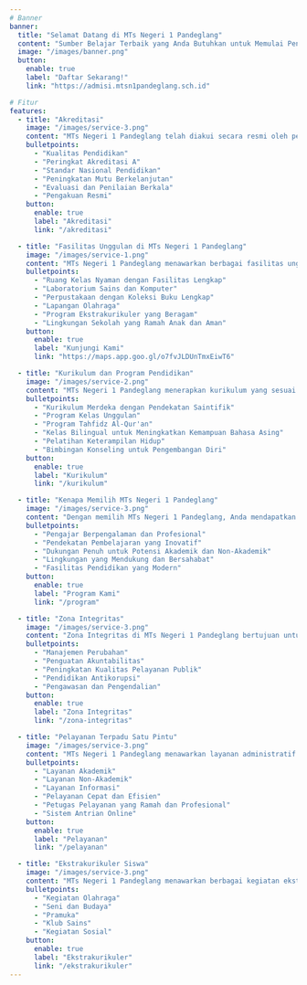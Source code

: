 ```yaml
---
# Banner
banner:
  title: "Selamat Datang di MTs Negeri 1 Pandeglang"
  content: "Sumber Belajar Terbaik yang Anda Butuhkan untuk Memulai Pendidikan di MTs Negeri 1 Pandeglang. Bergabunglah dengan kami dan raih prestasi terbaik Anda di lingkungan yang mendukung dan inspiratif."
  image: "/images/banner.png"
  button:
    enable: true
    label: "Daftar Sekarang!"
    link: "https://admisi.mtsn1pandeglang.sch.id"

# Fitur
features:
  - title: "Akreditasi"
    image: "/images/service-3.png"
    content: "MTs Negeri 1 Pandeglang telah diakui secara resmi oleh pemerintah dan berbagai lembaga akreditasi pendidikan. Akreditasi ini menunjukkan bahwa madrasah kami telah memenuhi standar kualitas pendidikan yang tinggi dan berkomitmen untuk terus meningkatkan mutu pendidikan yang diberikan kepada siswa-siswi."
    bulletpoints:
      - "Kualitas Pendidikan"
      - "Peringkat Akreditasi A"
      - "Standar Nasional Pendidikan"
      - "Peningkatan Mutu Berkelanjutan"
      - "Evaluasi dan Penilaian Berkala"
      - "Pengakuan Resmi"
    button:
      enable: true
      label: "Akreditasi"
      link: "/akreditasi"

  - title: "Fasilitas Unggulan di MTs Negeri 1 Pandeglang"
    image: "/images/service-1.png"
    content: "MTs Negeri 1 Pandeglang menawarkan berbagai fasilitas unggulan untuk mendukung kegiatan belajar mengajar."
    bulletpoints:
      - "Ruang Kelas Nyaman dengan Fasilitas Lengkap"
      - "Laboratorium Sains dan Komputer"
      - "Perpustakaan dengan Koleksi Buku Lengkap"
      - "Lapangan Olahraga"
      - "Program Ekstrakurikuler yang Beragam"
      - "Lingkungan Sekolah yang Ramah Anak dan Aman"
    button:
      enable: true
      label: "Kunjungi Kami"
      link: "https://maps.app.goo.gl/o7fvJLDUnTmxEiwT6"

  - title: "Kurikulum dan Program Pendidikan"
    image: "/images/service-2.png"
    content: "MTs Negeri 1 Pandeglang menerapkan kurikulum yang sesuai dengan standar nasional serta berbagai program pendidikan yang inovatif."
    bulletpoints:
      - "Kurikulum Merdeka dengan Pendekatan Saintifik"
      - "Program Kelas Unggulan"
      - "Program Tahfidz Al-Qur'an"
      - "Kelas Bilingual untuk Meningkatkan Kemampuan Bahasa Asing"
      - "Pelatihan Keterampilan Hidup"
      - "Bimbingan Konseling untuk Pengembangan Diri"
    button:
      enable: true
      label: "Kurikulum"
      link: "/kurikulum"

  - title: "Kenapa Memilih MTs Negeri 1 Pandeglang"
    image: "/images/service-3.png"
    content: "Dengan memilih MTs Negeri 1 Pandeglang, Anda mendapatkan pendidikan berkualitas tinggi yang berfokus pada pengembangan akademik dan karakter."
    bulletpoints:
      - "Pengajar Berpengalaman dan Profesional"
      - "Pendekatan Pembelajaran yang Inovatif"
      - "Dukungan Penuh untuk Potensi Akademik dan Non-Akademik"
      - "Lingkungan yang Mendukung dan Bersahabat"
      - "Fasilitas Pendidikan yang Modern"
    button:
      enable: true
      label: "Program Kami"
      link: "/program"

  - title: "Zona Integritas"
    image: "/images/service-3.png"
    content: "Zona Integritas di MTs Negeri 1 Pandeglang bertujuan untuk menciptakan lingkungan yang bersih dari korupsi dan membangun budaya kerja yang jujur dan transparan. Melalui program ini, madrasah kami berkomitmen untuk meningkatkan kualitas pelayanan publik dan menjaga kepercayaan masyarakat."
    bulletpoints:
      - "Manajemen Perubahan"
      - "Penguatan Akuntabilitas"
      - "Peningkatan Kualitas Pelayanan Publik"
      - "Pendidikan Antikorupsi"
      - "Pengawasan dan Pengendalian"
    button:
      enable: true
      label: "Zona Integritas"
      link: "/zona-integritas"

  - title: "Pelayanan Terpadu Satu Pintu"
    image: "/images/service-3.png"
    content: "MTs Negeri 1 Pandeglang menawarkan layanan administratif dan informasi melalui Pelayanan Terpadu Satu Pintu untuk kemudahan dan kenyamanan siswa, orang tua, dan masyarakat."
    bulletpoints:
      - "Layanan Akademik"
      - "Layanan Non-Akademik"
      - "Layanan Informasi"
      - "Pelayanan Cepat dan Efisien"
      - "Petugas Pelayanan yang Ramah dan Profesional"
      - "Sistem Antrian Online"
    button:
      enable: true
      label: "Pelayanan"
      link: "/pelayanan"

  - title: "Ekstrakurikuler Siswa"
    image: "/images/service-3.png"
    content: "MTs Negeri 1 Pandeglang menawarkan berbagai kegiatan ekstrakurikuler untuk mendukung pengembangan diri siswa."
    bulletpoints:
      - "Kegiatan Olahraga"
      - "Seni dan Budaya"
      - "Pramuka"
      - "Klub Sains"
      - "Kegiatan Sosial"
    button:
      enable: true
      label: "Ekstrakurikuler"
      link: "/ekstrakurikuler"
---
```

